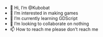 - 👋 Hi, I’m @Kubobat
- 👀 I’m interested in making games
- 🌱 I’m currently learning GDScript
- 💞️ I’m looking to collaborate on nothing
- 📫 How to reach me please don't reach me

<!---
Kubobat/Kubobat is a ✨ special ✨ repository because its `README.md` (this file) appears on your GitHub profile.
You can click the Preview link to take a look at your changes.
--->
